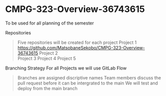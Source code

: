 # CMPG-323-Overview-36743615
To be used for all planning of the semester

Repositories
>Five repositories will be created for each project
>Project 1  https://github.com/MatsobaneSekobo/CMPG-323-Overview-36743615
>Project 2  
>Project 3
>Project 4
>Project 5



Branching Strategy
For all Projects we will use GitLab Flow
>Branches are assigned discriptive names
>Team members discuss the pull request before it can be intergrated to the main
>We will test and deploy from the main branch




